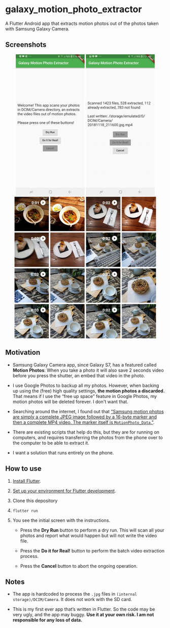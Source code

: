 # galaxy_motion_photo_extractor

A Flutter Android app that extracts motion photos out of the photos taken with
Samsung Galaxy Camera.

## Screenshots

<p align="center">
  <img alt="Welcome screen" src="docs/images/welcome.png" width="217">
  <img alt="App running" src="docs/images/progress.png" width="217">
  <img alt="Result" src="docs/images/result.jpg" width="446">
</p>

## Motivation

- Samsung Galaxy Camera app, since Galaxy S7, has a featured called **Motion
  Photos**: When you take a photo it will also save 2 seconds video before you
  press the shutter, an embed that video in the photo.

- I use Google Photos to backup all my photos. However, when backing up using
  the (free) high quality settings, **the motion photos a discarded.** That
  means if I use the “free up space” feature in Google Photos, my motion photos
  will be deleted forever. I don't want that.

- Searching around the internet, I found out that
  [“Samsung motion photos are simply a complete JPEG image followed by a 16-byte marker and then a complete MP4 video. The marker itself is `MotionPhoto_Data`.”](https://github.com/joemck/ExtractMotionPhotos#description-of-motion-photo-file-format).

- There are existing scripts that help do this, but they are for running on
  computers, and requires transferring the photos from the phone over to the
  computer to be able to extract it.

- I want a solution that runs entirely on the phone.

## How to use

1. [Install Flutter](https://flutter.io/docs/get-started/install).

2. [Set up your environment for Flutter development](https://flutter.io/docs/get-started/editor?tab=vscode).

3. Clone this depository

4. `flutter run`

5. You see the initial screen with the instructions.

   - Press the **Dry Run** button to perform a dry run. This will scan all your
     photos and report what would happen but will not write the video file.

   - Press the **Do it for Real!** button to perform the batch video extraction
     process.

   - Press the **Cancel** button to abort the ongoing operation.

## Notes

- The app is hardcoded to process the `.jpg` files in
  `(internal storage)/DCIM/Camera`. It does not work with the SD card.

- This is my first ever app that’s written in Flutter. So the code may be very
  ugly, and the app may buggy. **Use it at your own risk. I am not responsible
  for any loss of data.**
